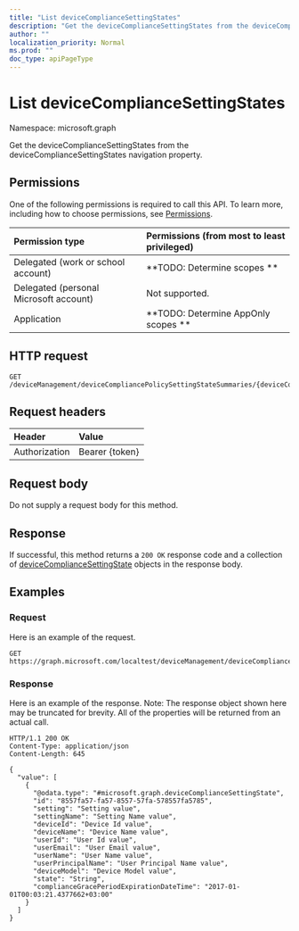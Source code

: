 ```yaml
---
title: "List deviceComplianceSettingStates"
description: "Get the deviceComplianceSettingStates from the deviceComplianceSettingStates navigation property."
author: ""
localization_priority: Normal
ms.prod: ""
doc_type: apiPageType
---
```


# List deviceComplianceSettingStates

Namespace: microsoft.graph

Get the deviceComplianceSettingStates from the deviceComplianceSettingStates navigation property.

## Permissions
One of the following permissions is required to call this API. To learn more, including how to choose permissions, see [Permissions](/concepts/permissions-reference.md).

|Permission type|Permissions (from most to least privileged)|
|:---|:---|
|Delegated (work or school account)|**TODO: Determine scopes **|
|Delegated (personal Microsoft account)|Not supported.|
|Application|**TODO: Determine AppOnly scopes **|

## HTTP request
<!-- {
  "blockType": "ignored"
}
-->
``` http
GET /deviceManagement/deviceCompliancePolicySettingStateSummaries/{deviceCompliancePolicySettingStateSummaryId}/deviceComplianceSettingStates
```

## Request headers
|Header|Value|
|:---|:---|
|Authorization|Bearer {token}|

## Request body
Do not supply a request body for this method.

## Response
If successful, this method returns a `200 OK` response code and a collection of [deviceComplianceSettingState](../resources/devicecompliancesettingstate.md) objects in the response body.

## Examples

### Request
Here is an example of the request.
<!-- {
  "blockType": "request",
  "name": "get_devicecompliancesettingstate"
}
-->
``` http
GET https://graph.microsoft.com/localtest/deviceManagement/deviceCompliancePolicySettingStateSummaries/{deviceCompliancePolicySettingStateSummaryId}/deviceComplianceSettingStates
```

### Response
Here is an example of the response. Note: The response object shown here may be truncated for brevity. All of the properties will be returned from an actual call.
<!-- {
  "blockType": "response",
  "truncated": true,
  "@odata.type": "collection(microsoft.graph.devicecompliancesettingstate)"
}
-->
``` http
HTTP/1.1 200 OK
Content-Type: application/json
Content-Length: 645

{
  "value": [
    {
      "@odata.type": "#microsoft.graph.deviceComplianceSettingState",
      "id": "8557fa57-fa57-8557-57fa-578557fa5785",
      "setting": "Setting value",
      "settingName": "Setting Name value",
      "deviceId": "Device Id value",
      "deviceName": "Device Name value",
      "userId": "User Id value",
      "userEmail": "User Email value",
      "userName": "User Name value",
      "userPrincipalName": "User Principal Name value",
      "deviceModel": "Device Model value",
      "state": "String",
      "complianceGracePeriodExpirationDateTime": "2017-01-01T00:03:21.4377662+03:00"
    }
  ]
}
```

